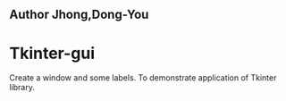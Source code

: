 ## Author Jhong,Dong-You ##
# Tkinter-gui
Create a window and some labels.
To demonstrate application of Tkinter library.
